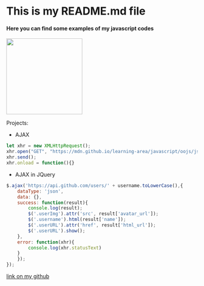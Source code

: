 # This is my README.md file
#### Here you can find some examples of my javascript codes

[<img src="https://upload.wikimedia.org/wikipedia/commons/6/6a/JavaScript-logo.png" width="200"/>](https://upload.wikimedia.org/wikipedia/commons/6/6a/JavaScript-logo.png)

Projects:
  * AJAX
  ```javascript
  let xhr = new XMLHttpRequest();
xhr.open("GET", "https://mdn.github.io/learning-area/javascript/oojs/json/superheroes.json");
xhr.send();
xhr.onload = function(){}
```

  * AJAX in JQuery
```javascript
$.ajax('https://api.github.com/users/' + username.toLowerCase(),{
	dataType: 'json',
	data: {},
	success: function(result){
		console.log(result);
		$('.userImg').attr('src', result['avatar_url']);
		$('.username').html(result['name']);
		$('.userURL').attr('href', result['html_url']);
		$('.userURL').show();
	},
	error: function(xhr){
		console.log(xhr.statusText)
	}
	});
});
```
[link on my github](https://github.com/theantonyis)
